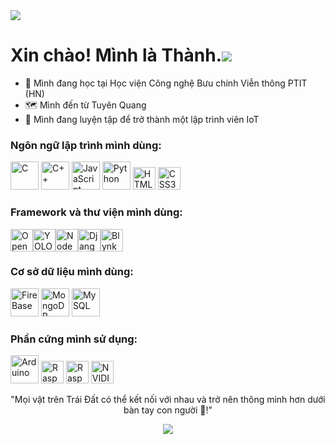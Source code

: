 <img src="https://komarev.com/ghpvc/?username=thanhquyet24ptit">

# Xin chào!  Mình là Thành.![]([https://user-images.githubusercontent.com/18350557/176309783-0785949b-9127-417c-8b55-ab5a4333674e.gif](https://media4.giphy.com/media/sZsz6AapvB4DiQeZ0i/200w.gif?cid=6c09b952crrza0fwyza26iph4n2jrv3r29ywiwqlzkioevtd&ep=v1_gifs_search&rid=200w.gif&ct=g))
* 📖 Mình đang học tại Học viện Công nghệ Bưu chính Viễn thông PTIT (HN)
* 🗺️ Mình đến từ Tuyên Quang
* 🏢 Mình đang luyện tập để trở thành một lập trình viên IoT

### Ngôn ngữ lập trình mình dùng:
<p align="left">
<img src="https://raw.githubusercontent.com/danielcranney/readme-generator/main/public/icons/skills/c-colored.svg" width="45" height="45" alt="C">
<img src="https://raw.githubusercontent.com/danielcranney/readme-generator/main/public/icons/skills/cplusplus-colored.svg" width="45" height="45" alt="C++">
<img src="https://raw.githubusercontent.com/danielcranney/readme-generator/main/public/icons/skills/javascript-colored.svg" width="45" height="45" alt="JavaScript">
<img src="https://raw.githubusercontent.com/danielcranney/readme-generator/main/public/icons/skills/python-colored.svg" width="45" height="45" alt="Python">
<img src="https://raw.githubusercontent.com/danielcranney/readme-generator/main/public/icons/skills/html5-colored.svg" width="36" height="36" alt="HTML5">
<img src="https://raw.githubusercontent.com/danielcranney/readme-generator/main/public/icons/skills/css3-colored.svg" width="36" height="36" alt="CSS3">
  
### Framework và thư viện mình dùng:
<img src="https://github.com/opencv/opencv/wiki/logo/OpenCV_logo_no_text.png" width="36" height="36" alt="OpenCV"><img src="https://avatars.githubusercontent.com/u/26833451?s=200&v=4" width="36" height="36" alt="YOLO"><img src="https://raw.githubusercontent.com/danielcranney/readme-generator/main/public/icons/skills/nodejs-colored.svg" width="36" height="36" alt="NodeJS"><img src="https://raw.githubusercontent.com/danielcranney/readme-generator/main/public/icons/skills/django-colored.svg" width="36" height="36" alt="Django"><img src="https://bizweb.dktcdn.net/100/045/105/articles/blynk-logo.png" width="36" height="36" alt="Blynk">

### Cơ sở dữ liệu mình dùng:
<p align="left">
<img src="https://raw.githubusercontent.com/danielcranney/readme-generator/main/public/icons/skills/firebase-colored.svg" width="45" height="45" alt="FireBase">
<img src="https://raw.githubusercontent.com/danielcranney/readme-generator/main/public/icons/skills/mongodb-colored.svg" width="45" height="45" alt="MongoDB">
<img src="https://raw.githubusercontent.com/danielcranney/readme-generator/main/public/icons/skills/mysql-colored.svg" width="45" height="45" alt="MySQL">

### Phần cứng mình sử dụng:
<p align="left">
<img src="https://raw.githubusercontent.com/danielcranney/readme-generator/main/public/icons/skills/arduino-colored.svg" width="45" height="45" alt="Arduino">
<img src="https://raw.githubusercontent.com/danielcranney/readme-generator/main/public/icons/skills/raspberrypi-colored.svg" width="36" height="36" alt="Raspberry Pi">
<img src="https://gourmet-technology-crypto.jp/wp-content/uploads/2018/10/logo.png.webp" width="36" height="36" alt="Raspberry Pi">
<img src="https://assets.nvidiagrid.net/ngc/logos/Jetson.png" width="36" height="36" alt="NVIDIA">

<p align="center">"Mọi vật trên Trái Đất có thể kết nối với nhau và trở nên thông minh hơn dưới bàn tay con người 👐!"</p>
<p align="center">
<img src="https://img.shields.io/github/followers/thanhquyet24ptit?logo=github&style=for-the-badge&color=facc15&labelColor=000000">
